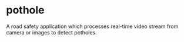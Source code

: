 # pothole
A road safety application which processes real-time video stream from camera or images to detect potholes. 
